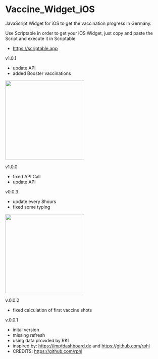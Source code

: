 # Vaccine_Widget_iOS

JavaScript Widget for iOS to get the vaccination progress in Germany.

Use Scriptable in order to get your iOS Widget, just copy and paste the Script and execute it in Scriptable
- https://scriptable.app

v1.0.1
- update API
- added Booster vaccinations
<img src="https://user-images.githubusercontent.com/22636930/142726323-29ad092b-63de-498a-8e8b-0bd2240607de.jpeg" width="250">


v1.0.0
- fixed API Call
- update API

v0.0.3
- update every 8hours
- fixed some typing
<img src="https://user-images.githubusercontent.com/22636930/112263575-d3f15880-8c6f-11eb-99c4-4a4b3fe7e938.PNG" width="250">

v.0.0.2
- fixed calculation of first vaccine shots

v.0.0.1
- inital version
- missing refresh
- using data provided by RKI
- inspired by: https://impfdashboard.de and https://github.com/rphl
- CREDITS: https://github.com/rphl






